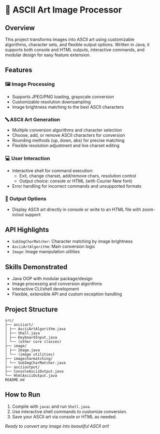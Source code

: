 # 🎨 ASCII Art Image Processor

## Overview
This project transforms images into ASCII art using customizable algorithms, character sets, and flexible output options. Written in Java, it supports both console and HTML outputs, interactive commands, and modular design for easy feature extension.

## Features

### 🖼️ Image Processing
- Supports JPEG/PNG loading, grayscale conversion
- Customizable resolution downsampling
- Image brightness matching to the best ASCII characters

### 🔤 ASCII Art Generation
- Multiple conversion algorithms and character selection
- Choose, add, or remove ASCII characters for conversion
- Rounding methods (up, down, abs) for precise matching
- Flexible resolution adjustment and live charset editing

### 💻 User Interaction
- Interactive shell for command execution:
  - Exit, change charset, add/remove chars, resolution control
  - Output choice: console or HTML (with Courier New font)
- Error handling for incorrect commands and unsupported formats

### 📝 Output Options
- Display ASCII art directly in console or write to an HTML file with zoom-in/out support

## API Highlights
- `SubImgCharMatcher`: Character matching by image brightness
- `AsciiArtAlgorithm`: Main conversion logic
- `Image`: Image manipulation utilities

## Skills Demonstrated
- Java OOP with modular package/design
- Image processing and conversion algorithms
- Interactive CLI/shell development
- Flexible, extensible API and custom exception handling

## Project Structure
```
src/
├── asciiart/
│ ├── AsciiArtAlgorithm.java
│ ├── Shell.java
│ ├── KeyboardInput.java
│ └── (other core classes)
├── image/
│ ├── Image.java
│ └── (image utilities)
├── imagecharmatching/
│ └── SubImgCharMatcher.java
├── asciioutput/
├── ConsoleAsciiOutput.java
└── HtmlAsciiOutput.java
README.md
```
## How to Run

1. Compile with `javac` and run `Shell.java`.
2. Use interactive shell commands to customize conversion.
3. Save your ASCII art via console or HTML as needed.


*Ready to convert any image into beautiful ASCII art!*

